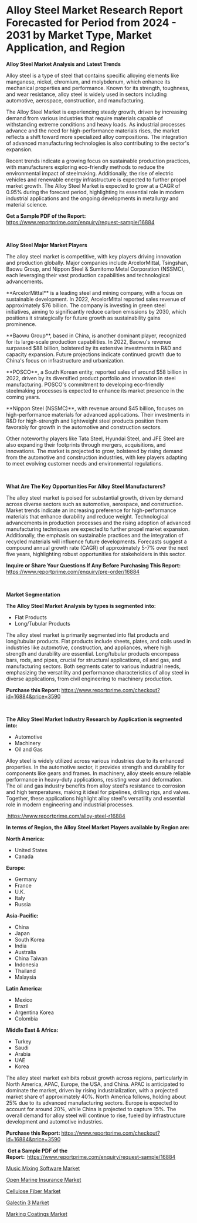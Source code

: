 <p><h1>Alloy Steel Market Research Report Forecasted for Period from 2024 -  2031 by Market Type, Market Application, and Region</h1></p><p><strong>Alloy Steel Market Analysis and Latest Trends</strong></p>
<p><p>Alloy steel is a type of steel that contains specific alloying elements like manganese, nickel, chromium, and molybdenum, which enhance its mechanical properties and performance. Known for its strength, toughness, and wear resistance, alloy steel is widely used in sectors including automotive, aerospace, construction, and manufacturing.</p><p>The Alloy Steel Market is experiencing steady growth, driven by increasing demand from various industries that require materials capable of withstanding extreme conditions and heavy loads. As industrial processes advance and the need for high-performance materials rises, the market reflects a shift toward more specialized alloy compositions. The integration of advanced manufacturing technologies is also contributing to the sector's expansion.</p><p>Recent trends indicate a growing focus on sustainable production practices, with manufacturers exploring eco-friendly methods to reduce the environmental impact of steelmaking. Additionally, the rise of electric vehicles and renewable energy infrastructure is expected to further propel market growth. The Alloy Steel Market is expected to grow at a CAGR of 0.95% during the forecast period, highlighting its essential role in modern industrial applications and the ongoing developments in metallurgy and material science.</p></p>
<p><strong>Get a Sample PDF of the Report:&nbsp;</strong> <a href="https://www.reportprime.com/enquiry/request-sample/16884?utm_campaign=48&utm_medium=2&utm_source=Github&utm_content=ia&utm_term=24112024&utm_id=alloy-steel">https://www.reportprime.com/enquiry/request-sample/16884</a></p>
<p>&nbsp;</p>
<p><strong>Alloy Steel Major Market Players</strong></p>
<p><p>The alloy steel market is competitive, with key players driving innovation and production globally. Major companies include ArcelorMittal, Tsingshan, Baowu Group, and Nippon Steel & Sumitomo Metal Corporation (NSSMC), each leveraging their vast production capabilities and technological advancements.</p><p>**ArcelorMittal** is a leading steel and mining company, with a focus on sustainable development. In 2022, ArcelorMittal reported sales revenue of approximately $76 billion. The company is investing in green steel initiatives, aiming to significantly reduce carbon emissions by 2030, which positions it strategically for future growth as sustainability gains prominence.</p><p>**Baowu Group**, based in China, is another dominant player, recognized for its large-scale production capabilities. In 2022, Baowu's revenue surpassed $88 billion, bolstered by its extensive investments in R&D and capacity expansion. Future projections indicate continued growth due to China's focus on infrastructure and urbanization.</p><p>**POSCO**, a South Korean entity, reported sales of around $58 billion in 2022, driven by its diversified product portfolio and innovation in steel manufacturing. POSCO's commitment to developing eco-friendly steelmaking processes is expected to enhance its market presence in the coming years.</p><p>**Nippon Steel (NSSMC)**, with revenue around $45 billion, focuses on high-performance materials for advanced applications. Their investments in R&D for high-strength and lightweight steel products position them favorably for growth in the automotive and construction sectors.</p><p>Other noteworthy players like Tata Steel, Hyundai Steel, and JFE Steel are also expanding their footprints through mergers, acquisitions, and innovations. The market is projected to grow, bolstered by rising demand from the automotive and construction industries, with key players adapting to meet evolving customer needs and environmental regulations.</p></p>
<p>&nbsp;</p>
<p><strong>What Are The Key Opportunities For Alloy Steel Manufacturers?</strong></p>
<p><p>The alloy steel market is poised for substantial growth, driven by demand across diverse sectors such as automotive, aerospace, and construction. Market trends indicate an increasing preference for high-performance materials that enhance durability and reduce weight. Technological advancements in production processes and the rising adoption of advanced manufacturing techniques are expected to further propel market expansion. Additionally, the emphasis on sustainable practices and the integration of recycled materials will influence future developments. Forecasts suggest a compound annual growth rate (CAGR) of approximately 5-7% over the next five years, highlighting robust opportunities for stakeholders in this sector.</p></p>
<p><strong>Inquire or Share Your Questions If Any Before Purchasing This Report:</strong> <a href="https://www.reportprime.com/enquiry/pre-order/16884?utm_campaign=48&utm_medium=2&utm_source=Github&utm_content=ia&utm_term=24112024&utm_id=alloy-steel">https://www.reportprime.com/enquiry/pre-order/16884</a></p>
<p>&nbsp;</p>
<p><strong>Market Segmentation</strong></p>
<p><strong>The Alloy Steel Market Analysis by types is segmented into:</strong></p>
<p><ul><li>Flat Products</li><li>Long/Tubular Products</li></ul></p>
<p><p>The alloy steel market is primarily segmented into flat products and long/tubular products. Flat products include sheets, plates, and coils used in industries like automotive, construction, and appliances, where high strength and durability are essential. Long/tubular products encompass bars, rods, and pipes, crucial for structural applications, oil and gas, and manufacturing sectors. Both segments cater to various industrial needs, emphasizing the versatility and performance characteristics of alloy steel in diverse applications, from civil engineering to machinery production.</p></p>
<p><strong>Purchase this Report:&nbsp;</strong><a href="https://www.reportprime.com/checkout?id=16884&price=3590&utm_campaign=48&utm_medium=2&utm_source=Github&utm_content=ia&utm_term=24112024&utm_id=alloy-steel">https://www.reportprime.com/checkout?id=16884&price=3590</a></p>
<p>&nbsp;</p>
<p><strong>The Alloy Steel Market Industry Research by Application is segmented into:</strong></p>
<p><ul><li>Automotive</li><li>Machinery</li><li>Oil and Gas</li></ul></p>
<p><p>Alloy steel is widely utilized across various industries due to its enhanced properties. In the automotive sector, it provides strength and durability for components like gears and frames. In machinery, alloy steels ensure reliable performance in heavy-duty applications, resisting wear and deformation. The oil and gas industry benefits from alloy steel's resistance to corrosion and high temperatures, making it ideal for pipelines, drilling rigs, and valves. Together, these applications highlight alloy steel's versatility and essential role in modern engineering and industrial processes.</p></p>
<p><a href="https://www.reportprime.com/alloy-steel-r16884?utm_campaign=48&utm_medium=2&utm_source=Github&utm_content=ia&utm_term=24112024&utm_id=alloy-steel">&nbsp;https://www.reportprime.com/alloy-steel-r16884</a></p>
<p><strong>In terms of Region, the Alloy Steel Market Players available by Region are:</strong></p>
<p>
    <p> <strong> North America: </strong>
        <ul>
            <li>United States</li>
            <li>Canada</li>
        </ul>
        </p> 
    <p> <strong> Europe: </strong>
        <ul>
            <li>Germany</li>
            <li>France</li>
            <li>U.K.</li>
            <li>Italy</li>
            <li>Russia</li>
        </ul>
        </p> 
    <p> <strong> Asia-Pacific: </strong>
        <ul>
            <li>China</li>
            <li>Japan</li>
            <li>South Korea</li>
            <li>India</li>
            <li>Australia</li>
            <li>China Taiwan</li>
            <li>Indonesia</li>
            <li>Thailand</li>
            <li>Malaysia</li>
        </ul>
        </p> 
    <p> <strong> Latin America: </strong>
        <ul>
            <li>Mexico</li>
            <li>Brazil</li>
            <li>Argentina Korea</li>
            <li>Colombia</li>
        </ul>
        </p> 
    <p> <strong> Middle East & Africa: </strong>
        <ul>
            <li>Turkey</li>
            <li>Saudi</li>
            <li>Arabia</li>
            <li>UAE</li>
            <li>Korea</li>
        </ul>
    </p>
    </p>
<p><p>The alloy steel market exhibits robust growth across regions, particularly in North America, APAC, Europe, the USA, and China. APAC is anticipated to dominate the market, driven by rising industrialization, with a projected market share of approximately 40%. North America follows, holding about 25% due to its advanced manufacturing sectors. Europe is expected to account for around 20%, while China is projected to capture 15%. The overall demand for alloy steel will continue to rise, fueled by infrastructure development and automotive industries.</p></p>
<p><strong>Purchase this Report: </strong><a href="https://www.reportprime.com/checkout?id=16884&price=3590&utm_campaign=48&utm_medium=2&utm_source=Github&utm_content=ia&utm_term=24112024&utm_id=alloy-steel">https://www.reportprime.com/checkout?id=16884&price=3590</a></p>
<p>&nbsp;<strong>Get a Sample PDF of the Report:&nbsp;&nbsp;</strong><a href="https://www.reportprime.com/enquiry/request-sample/16884?utm_campaign=48&utm_medium=2&utm_source=Github&utm_content=ia&utm_term=24112024&utm_id=alloy-steel">https://www.reportprime.com/enquiry/request-sample/16884</a></p>
<p><strong></strong></p>
<p><p><a href="https://issuu.com/reportprime-2/docs/music-mixing-software-market-size-2_1adfe78454e629?utm_campaign=48&utm_medium=2&utm_source=Github&utm_content=ia&utm_term=24112024&utm_id=alloy-steel">Music Mixing Software Market</a></p><p><a href="https://issuu.com/reportprime-2/docs/open-marine-insurance-market-size-2_db1a5402248bd4?utm_campaign=48&utm_medium=2&utm_source=Github&utm_content=ia&utm_term=24112024&utm_id=alloy-steel">Open Marine Insurance Market</a></p><p><a href="https://github.com/gallegoszuri803/Market-Research-Report-List-1/blob/main/cellulose-fiber-market.md?utm_campaign=48&utm_medium=2&utm_source=Github&utm_content=ia&utm_term=24112024&utm_id=alloy-steel">Cellulose Fiber Market</a></p><p><a href="https://www.linkedin.com/pulse/galectin-3-market-size-share-detailed-analysis-projected-cagr-qpine?utm_campaign=48&utm_medium=2&utm_source=Github&utm_content=ia&utm_term=24112024&utm_id=alloy-steel">Galectin 3 Market</a></p><p><a href="https://github.com/kathiestrine5ty/Market-Research-Report-List-1/blob/main/marking-coatings-market.md?utm_campaign=48&utm_medium=2&utm_source=Github&utm_content=ia&utm_term=24112024&utm_id=alloy-steel">Marking Coatings Market</a></p></p>
